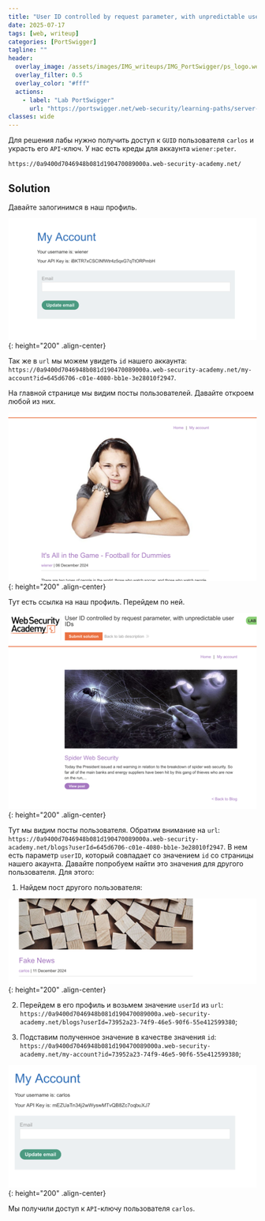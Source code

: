 ```yaml
---
title: "User ID controlled by request parameter, with unpredictable user IDs"
date: 2025-07-17
tags: [web, writeup]  
categories: [PortSwigger]
tagline: ""
header:
  overlay_image: /assets/images/IMG_writeups/IMG_PortSwigger/ps_logo.webp
  overlay_filter: 0.5 
  overlay_color: "#fff"
  actions:
    - label: "Lab PortSwigger"
      url: "https://portswigger.net/web-security/learning-paths/server-side-vulnerabilities-apprentice/access-control-apprentice/access-control/lab-user-id-controlled-by-request-parameter-with-unpredictable-user-ids#"
classes: wide
---
```


Для решения лабы нужно получить доступ к `GUID` пользователя `carlos` и украсть его `API`-ключ. У нас есть креды для аккаунта `wiener:peter`.

```
https://0a9400d7046948b081d190470089000a.web-security-academy.net/
```

## Solution

Давайте залогинимся в наш профиль.

![IMG](/assets/images/IMG_writeups/IMG_PortSwigger/IMG_access_control/IMG_User_ID_controlled_by_request_parameter_with_unpredictable_user_IDs/1.png){: height="200" .align-center}

Так же в `url` мы можем увидеть `id` нашего аккаунта: `https://0a9400d7046948b081d190470089000a.web-security-academy.net/my-account?id=645d6706-c01e-4080-bb1e-3e28010f2947`.

На главной странице мы видим посты пользователей. Давайте откроем любой из них.

![IMG](/assets/images/IMG_writeups/IMG_PortSwigger/IMG_access_control/IMG_User_ID_controlled_by_request_parameter_with_unpredictable_user_IDs/2.png){: height="200" .align-center}

Тут есть ссылка на наш профиль. Перейдем по ней.

![IMG](/assets/images/IMG_writeups/IMG_PortSwigger/IMG_access_control/IMG_User_ID_controlled_by_request_parameter_with_unpredictable_user_IDs/3.png){: height="200" .align-center}

Тут мы видим посты пользователя. Обратим внимание на `url`: `https://0a9400d7046948b081d190470089000a.web-security-academy.net/blogs?userId=645d6706-c01e-4080-bb1e-3e28010f2947`. В нем есть параметр `userID`, который совпадает со значением `id` со страницы нашего акаунта. Давайте попробуем найти это значения для другого пользователя. Для этого:

1. Найдем пост другого пользователя:

![IMG](/assets/images/IMG_writeups/IMG_PortSwigger/IMG_access_control/IMG_User_ID_controlled_by_request_parameter_with_unpredictable_user_IDs/4.png){: height="200" .align-center}

2. Перейдем в его профиль и возьмем значение `userId` из `url`: `https://0a9400d7046948b081d190470089000a.web-security-academy.net/blogs?userId=73952a23-74f9-46e5-90f6-55e412599380`;

3. Подставим полученное значение в качестве значения `id`: `https://0a9400d7046948b081d190470089000a.web-security-academy.net/my-account?id=73952a23-74f9-46e5-90f6-55e412599380`;

![IMG](/assets/images/IMG_writeups/IMG_PortSwigger/IMG_access_control/IMG_User_ID_controlled_by_request_parameter_with_unpredictable_user_IDs/5.png){: height="200" .align-center}

Мы получили доступ к `API`-ключу пользователя `carlos`.
